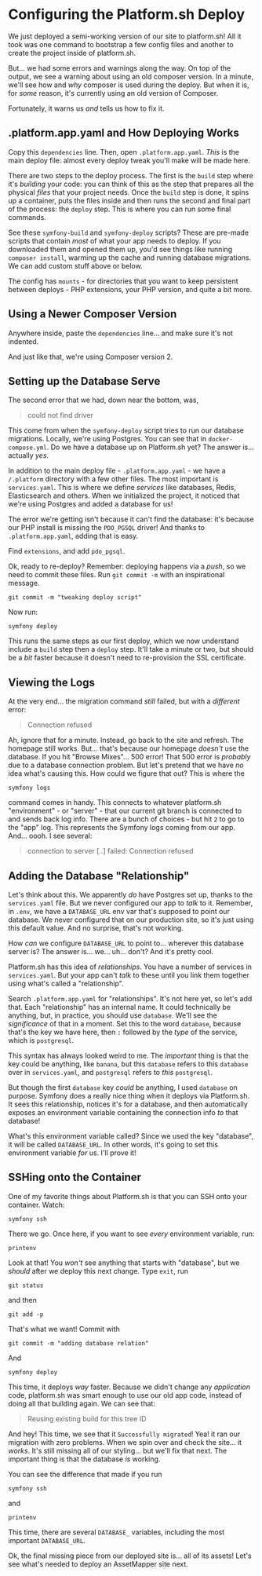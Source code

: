 # Configuring the Platform.sh Deploy

We just deployed a semi-working version of our site to platform.sh! All it took
was one command to bootstrap a few config files and another to create the
project inside of platform.sh.

But... we had some errors and warnings along the way. On top of the output,
we see a warning about using an old composer version. In a minute, we'll see
how and *why* composer is used during the deploy. But when it is, for *some*
reason, it's currently using an old version of Composer.

Fortunately, it warns us *and* tells us how to fix it.

## .platform.app.yaml and How Deploying Works

Copy this `dependencies` line. Then, open `.platform.app.yaml`. *This* is the
main deploy file: almost every deploy tweak you'll make will be made here.

There are two steps to the deploy process. The first is the `build` step where it's
*building* your code: you can think of this as the step that prepares all the
physical *files* that your project needs. Once the `build` step is done, it spins
up a container, puts the files inside and then runs the second and final part
of the process: the `deploy` step. This is where you can run some final commands.

See these `symfony-build` and `symfony-deploy` scripts? These are pre-made scripts
that contain *most* of what your app needs to deploy. If you downloaded them
and opened them up, you'd see things like running `composer install`, warming
up the cache and running database migrations. We can add custom stuff above or below.

The config has `mounts` - for directories that you want to keep persistent between
deploys - PHP extensions, your PHP version, and quite a bit more.

## Using a Newer Composer Version

Anywhere inside, paste the `dependencies` line... and make sure it's not
indented.

And just like that, we're using Composer version 2.

## Setting up the Database Serve

The second error that we had, down near the bottom, was,

> could not find driver

This come from when the `symfony-deploy` script tries to run our database migrations.
Locally, we're using Postgres. You can see that in `docker-compose.yml`.
Do we have a database up on Platform.sh yet? The answer is... actually *yes*.

In addition to the main deploy file - `.platform.app.yaml` - we have a `/.platform`
directory with a few other files. The most important is `services.yaml`.
This is where we define *services* like databases, Redis, Elasticsearch and others.
When we initialized the project, it noticed that we're using Postgres and added a
database for us!

The error we're getting isn't because it can't find the database: it's because
our PHP install is missing the `PDO_PGSQL` driver! And thanks to `.platform.app.yaml`,
adding that is easy.

Find `extensions`, and add `pdo_pgsql`.

Ok, ready to re-deploy? Remember: deploying happens via a *push*, so we need to
commit these files. Run `git commit -m` with an inspirational message.

```terminal-silent
git commit -m "tweaking deploy script"
```

Now run:

```terminal skip-ci
symfony deploy
```

This runs the same steps as our first deploy, which we now understand include a
`build` step then a `deploy` step. It'll take a minute or two, but should be a
*bit* faster because it doesn't need to re-provision the SSL certificate.

## Viewing the Logs

At the very end... the migration command *still* failed, but with a *different*
error:

> Connection refused

Ah, ignore that for a minute. Instead, go back to the site and refresh. The
homepage still works. But... that's because our homepage *doesn't* use the database.
If you hit "Browse Mixes"... 500 error! That 500 error is *probably* due to a
database connection problem. But let's pretend that we have *no* idea what's
causing this. How could we figure that out? This is where the

```terminal skip-ci
symfony logs
```

command comes in handy. This connects to whatever platform.sh "environment" -
or "server" - that our current git branch is connected to and sends back
log info. There are a bunch of choices - but hit `2` to go to the "app" log. This
represents the Symfony logs coming from our app. And... oooh. I see several:

> connection to server [..] failed: Connection refused

## Adding the Database "Relationship"

Let's think about this. We apparently *do* have Postgres set up, thanks to the
`services.yaml` file. But we never configured our app to *talk* to it. Remember,
in `.env`, we have a `DATABASE_URL` env var that's supposed to point our database.
We never configured that on our production site, so it's just using this default
value. And no surprise, that's not working.

How *can* we configure `DATABASE_URL` to point to... wherever this database server
is? The answer is... we... uh... don't? And it's pretty cool.

Platform.sh has this idea of *relationships*. You have a number of services in
`services.yaml`. But your app can't *talk* to these until you link them together
using what's called a "relationship".

Search `.platform.app.yaml` for "relationships". It's not here yet, so let's add
that. Each "relationship" has an internal name. It could technically be anything,
but, in practice, you should use `database`. We'll see the *significance* of that
in a moment. Set this to the word `database`, because that's the key we have here,
then `:` followed by the *type* of the service, which is `postgresql`.

This syntax has always looked weird to me. The *important* thing is that the key
could be anything, like `banana`, but this `database` refers to this `database`
over in `services.yaml`, and `postgresql` refers to *this* `postgresql`.

But though the first `database` key *could* be anything, I used `database` on
purpose. Symfony does a really nice thing when it deploys via Platform.sh. It
sees this relationship, notices it's for a database, and then automatically
exposes an environment variable containing the connection info *to* that
database!

What's this environment variable called? Since we used the key "database",
it will be called `DATABASE_URL`. In other words, it's going to set this environment
variable *for* us. I'll prove it!

## SSHing onto the Container

One of my favorite things about Platform.sh is that you can SSH onto your container.
Watch:

```terminal skip-ci
symfony ssh
```

There we go. Once here, if you want to see *every* environment variable, run:

```terminal
printenv
```

Look at that! You *won't* see anything that starts with "database", but
we *should* after we deploy this next change. Type `exit`, run

```terminal
git status
```

and then

```terminal
git add -p
```

That's what we want! Commit with

```terminal
git commit -m "adding database relation"
```

And

```terminal skip-ci
symfony deploy
```

This time, it deploys *way* faster. Because we didn't change any *application* code,
platform.sh was smart enough to use our old app code, instead of doing all that
building again. We can see that:

> Reusing existing build for this tree ID

And hey! This time, we see that it `Successfully migrated`! Yea! it ran our migration
with zero problems. When we spin over and check the site... it *works*. It's
still missing all of our styling... but we'll fix that next. The important thing
is that the database *is* working.

You can see the difference that made if you run

```terminal skip-ci
symfony ssh
```

and

```terminal
printenv
```

This time, there are several `DATABASE_` variables, including the most important
`DATABASE_URL`.

Ok, the final missing piece from our deployed site is... all of its assets! Let's
see what's needed to deploy an AssetMapper site next.
